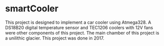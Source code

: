 # smartCooler
This project is designed to implement a car cooler using Atmega328. A DS18B20 digital temperature sensor and TEC1206 coolers with 12V fans were other components of this project. The main chamber of this project is a unilithic glacier.
This project was done in 2017.
